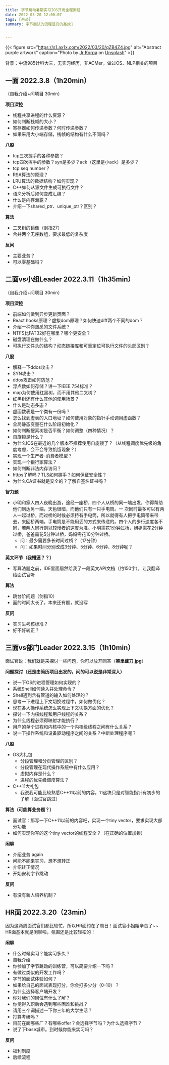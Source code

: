 ```yaml
---
title: 字节跳动暑期实习IOS开发全程面经
date: 2022-03-20 12:00:07
tags: [杂谈]
summary: 字节面试的流程是真的高效🥳


---
```




{{< figure
    src="https://s1.ax1x.com/2022/03/20/qZB4Z4.jpg"
    alt="Abstract purple artwork"
    caption="Photo by [Jr Korpa](https://unsplash.com/@jrkorpa) on [Unsplash](https://unsplash.com/)" >}}

背景：中流985计科大三，无实习经历，非ACMer，做过OS、NLP相关的项目



## 一面 2022.3.8（1h20min）

（自我介绍+问项目  30min）

**项目深挖**

- 线程共享进程的什么资源？
- 如何判断栈帧的大小？
- 寄存器如何传递参数？何时传递参数？
- 如果采用大小端存储，栈帧的结构有什么不同吗？

**八股**

- tcp三次握手的各种参数？
- tcp四次挥手的参数？syn是多少？ack（这里是小ack）是多少？
- tcp seq number？
- RSA算法的原理？
- LRU算法的数据结构？如何实现？
- C++如何从源文件生成可执行文件？
- 语义分析后如何变成汇编？
- 什么是内存泄露？
- 介绍一下shared_ptr、unique_ptr？区别？

**算法**

- 二叉树的镜像（剑指27）
- 合并两个无序数组，要求最低的复杂度

**反问**

- 主要业务？
- 可以零基础吗？



## 二面vs小组Leader 2022.3.11（1h35min）

（自我介绍+问项目  30min）

**项目深挖**

- 前端如何做到异步更新页面？
- React hooks原理？虚拟dom原理？如何快速diff两个不同的dom？
- 介绍一种你熟悉的文件系统？
- NTFS比FAT32好在哪里？哪个更安全？
- 磁盘清理在做什么？
- 可执行文件头的结构？动态链接库和可重定位可执行文件的头部区别？

**八股**

- 解释一下ddos攻击？
- SYN攻击？
- ddos攻击如何防范？
- 浮点数如何存储？讲一下IEEE 754标准？
- map为何使用红黑树，而不用其他二叉树？
- 红黑树还有什么其他的使用场景？
- 什么是动态多态？
- 虚函数表是一个类有一份吗？
- 怎么找到虚表的入口地址？如何使用对象的指针手动调用虚函数？
- 全局静态变量在什么阶段初始化？
- 如何判断搜索树是否平衡？如何调整（四种情况）？
- 自旋锁是什么？
- 为什么IOS在最近的几个版本不推荐使用自旋锁了？（从线程调度优先级的角度考虑，会不会导致饥饿现象？）
- 实现一个生产者-消费者模型？
- 实现一个银行家算法？
- 如何判断非法内存访问？
- https了解吗？TLS如何握手？如何保证安全性？
- 为什么CA证书就是安全的？了解自签名证书吗？

**智力题**

- 小明和家人四人夜晚出游，途经一座桥，四个人从桥的同一端出发，你得帮助他们到达另一端，天色很暗，而他们只有一只手电筒。一 次同时最多可以有两人一起过桥，而过桥的时候必须持有手电筒，所以就得有人把手电筒带来带去，来回桥两端。手电筒是不能用丢的方式来传递的。四个人的步行速度各不同，若两人同行则以较慢者的速度为准。小明需花1分钟过桥，姐姐需花2分钟过桥，爸爸需花5分钟过桥，妈妈需花10分钟过桥。
	- 问：最少需要多长时间过桥？（17分钟）
	- 问：如果时间分别改成3分钟、5分钟、6分钟、8分钟呢？

**英文环节（我懵逼？？）**

- 写算法题之前，IDE里面居然给我了一段英文API文档（约150字），让我翻译给面试官听

**算法**

- 跳台阶问题（剑指10）
- 面的时间太长了，本来还有题，就没写

**反问**

- 实习生考核标准？
- 好不好转正？



## 三面vs部门Leader 2022.3.15（1h10min）

面试官说：我们就是来探讨一些问题，你可以放开回答（**笑里藏刀.jpg**）

**问题探讨（还是由简历项目出发的，问的可以说是非常深入）**

- 说一下OS的进程管理如何实现的？
- 系统Shell如何读入并处理命令？
- Shell遇到含有管道的输入如何处理的？
- 思考一下进程上下文切换过程中，如何做优化？
- 现在各大操作系统怎么实现上下文切换方面的优化？
- 探讨一下内核线程和用户线程的关系？
- 为什么线程必须得映射才能执行？
- 用户的单个进程和内核中的一个内核级线程之间有什么关系？
- 说一下操作系统和设备驱动程序之间的关系？中断处理程序呢？

**八股**

- OS大礼包
	- 分段管理和分页管理的区别？
	- 分段管理在现代操作系统中有什么应用？
	- 虚拟内存是什么？
	- 进程的优先级调度算法？
- C++11大礼包
	- 我说我可能比较熟悉C++11以前的内容，11这块只是对智能指针有初步的了解（面试官跳过）

**算法（可能算业务题？）**

- 面试官：那写一下C++11以前的内容吧，实现一个tiny vector，要求实现大部分功能
- 如何实现你写的这个tiny vector的线程安全？（在正确的位置加锁）

**闲聊**

- 介绍业务 again
- 问能不能来实习，想不想转正
- 介绍转正情况
- 开始安利字节跳动

**反问**

- 有没有新人培养机制？



## HR面 2022.3.20（23min）

因为这两周面试官们都比较忙，所以HR面约在了周日！面试官小姐姐辛苦了~~
HR面基本就是闲聊啦，氛围还是比较轻松的！

**闲聊**

- 什么时候实习？能实习多久？
- 自我介绍
- 你参加了字节跳动的训练营，可以简要介绍一下吗？
- 有做过类似的开发工作吗？
- 字节的面试体验如何？
- 如果给自己的面试表现打分，你会打多少分（0-10）？
- 为什么选择客户端开发？
- 你对我们的岗位有什么了解？
- 你觉得入职后会遇到哪些困难和挑战？
- 请用三个词描述一下你三年的大学生活？
- 打算考研吗？
- 目前在面哪些厂？有哪些offer？会选择字节吗？为什么选择字节？
- 说了下base城市。到时候你能来实习吗？

**反问**

- 福利制度
- 后续流程
